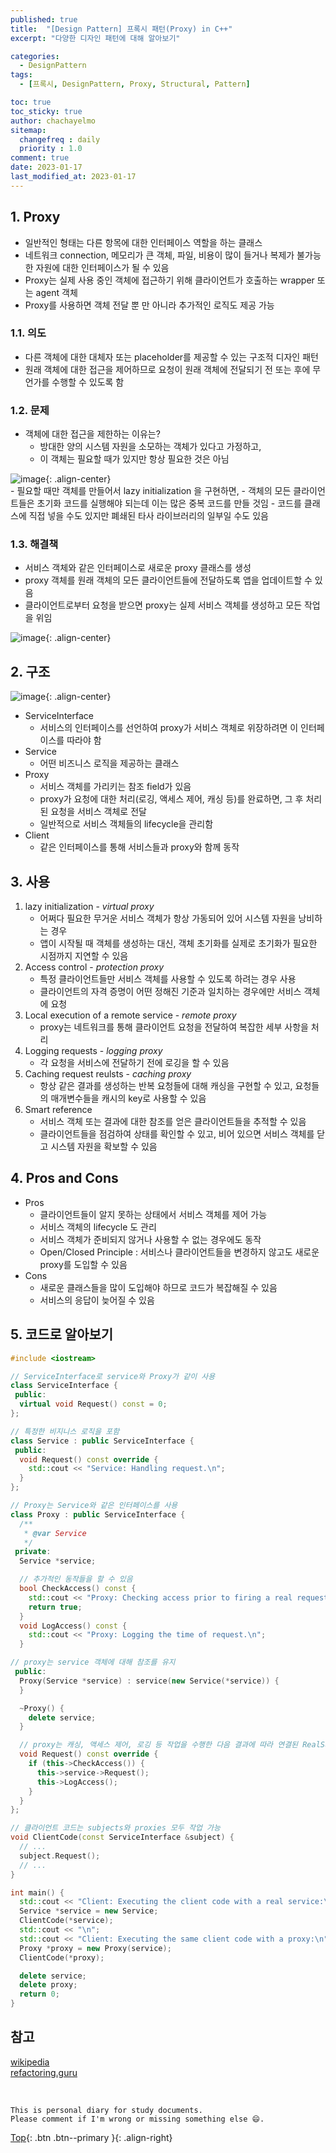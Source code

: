 ```yaml
---
published: true
title:  "[Design Pattern] 프록시 패턴(Proxy) in C++"
excerpt: "다양한 디자인 패턴에 대해 알아보기"

categories:
  - DesignPattern
tags:
  - [프록시, DesignPattern, Proxy, Structural, Pattern]

toc: true
toc_sticky: true
author: chachayelmo
sitemap:
  changefreq : daily
  priority : 1.0
comment: true
date: 2023-01-17
last_modified_at: 2023-01-17
---
```


## 1. Proxy

- 일반적인 형태는 다른 항목에 대한 인터페이스 역할을 하는 클래스
- 네트워크 connection, 메모리가 큰 객체, 파일, 비용이 많이 들거나 복제가 불가능한 자원에 대한 인터페이스가 될 수 있음
- Proxy는 실제 사용 중인 객체에 접근하기 위해 클라이언트가 호출하는 wrapper 또는 agent 객체
- Proxy를 사용하면 객체 전달 뿐 만 아니라 추가적인 로직도 제공 가능

### 1.1. 의도

- 다른 객체에 대한 대체자 또는 placeholder를 제공할 수 있는 구조적 디자인 패턴
- 원래 객체에 대한 접근을 제어하므로 요청이 원래 객체에 전달되기 전 또는 후에 무언가를 수행할 수 있도록 함

### 1.2. 문제

- 객체에 대한 접근을 제한하는 이유는?
    - 방대한 양의 시스템 자원을 소모하는 객체가 있다고 가정하고,
    - 이 객체는 필요할 때가 있지만 항상 필요한 것은 아님
        
![image](https://user-images.githubusercontent.com/23397039/212868286-088f7e1b-ad98-4df1-9ec7-ea668490b587.png){: .align-center}        
    - 필요할 때만 객체를 만들어서 lazy initialization 을 구현하면,
    - 객체의 모든 클라이언트들은 초기화 코드를 실행해야 되는데 이는 많은 중복 코드를 만들 것임
    - 코드를 클래스에 직접 넣을 수도 있지만 폐쇄된 타사 라이브러리의 일부일 수도 있음

### 1.3. 해결책

- 서비스 객체와 같은 인터페이스로 새로운 proxy 클래스를 생성
- proxy 객체를 원래 객체의 모든 클라이언트들에 전달하도록 앱을 업데이트할 수 있음
- 클라이언트로부터 요청을 받으면 proxy는 실제 서비스 객체를 생성하고 모든 작업을 위임

![image](https://user-images.githubusercontent.com/23397039/212868490-a46d85e2-ef75-4c80-a132-e3828ba1157b.png){: .align-center}

## 2. 구조

![image](https://user-images.githubusercontent.com/23397039/212868562-e99a327f-fdde-429b-8c5f-ac0b80e49242.png){: .align-center}

- ServiceInterface
    - 서비스의 인터페이스를 선언하여 proxy가 서비스 객체로 위장하려면 이 인터페이스를 따라야 함
- Service
    - 어떤 비즈니스 로직을 제공하는 클래스
- Proxy
    - 서비스 객체를 가리키는 참조 field가 있음
    - proxy가 요청에 대한 처리(로깅, 액세스 제어, 캐싱 등)를 완료하면, 그 후 처리된 요청을 서비스 객체로 전달
    - 일반적으로 서비스 객체들의 lifecycle을 관리함
- Client
    - 같은 인터페이스를 통해 서비스들과 proxy와 함께 동작

## 3. 사용

1. lazy initialization - *virtual proxy*
    - 어쩌다 필요한 무거운 서비스 객체가 항상 가동되어 있어 시스템 자원을 낭비하는 경우
    - 앱이 시작될 때 객체를 생성하는 대신, 객체 초기화를 실제로 초기화가 필요한 시점까지 지연할 수 있음
2. Access control - *protection proxy*
    - 특정 클라이언트들만 서비스 객체를 사용할 수 있도록 하려는 경우 사용
    - 클라이언트의 자격 증명이 어떤 정해진 기준과 일치하는 경우에만 서비스 객체에 요청
3. Local execution of a remote service - *remote proxy*
    - proxy는 네트워크를 통해 클라이언트 요청을 전달하여 복잡한 세부 사항을 처리
4. Logging requests - *logging proxy*
    - 각 요청을 서비스에 전달하기 전에 로깅을 할 수 있음
5. Caching request reulsts - *caching proxy*
    - 항상 같은 결과를 생성하는 반복 요청들에 대해 캐싱을 구현할 수 있고, 요청들의 매개변수들을 캐시의 key로 사용할 수 있음
6. Smart reference
    - 서비스 객체 또는 결과에 대한 참조를 얻은 클라이언트들을 추적할 수 있음
    - 클라이언트들을 점검하여 상태를 확인할 수 있고, 비어 있으면 서비스 객체를 닫고 시스템 자원을 확보할 수 있음

## 4. Pros and Cons

- Pros
    - 클라이언트들이 알지 못하는 상태에서 서비스 객체를 제어 가능
    - 서비스 객체의 lifecycle 도 관리
    - 서비스 객체가 준비되지 않거나 사용할 수 없는 경우에도 동작
    - Open/Closed Principle : 서비스나 클라이언트들을 변경하지 않고도 새로운 proxy를 도입할 수 있음
- Cons
    - 새로운 클래스들을 많이 도입해야 하므로 코드가 복잡해질 수 있음
    - 서비스의 응답이 늦어질 수 있음

## 5. 코드로 알아보기

```cpp
#include <iostream>

// ServiceInterface로 service와 Proxy가 같이 사용
class ServiceInterface {
 public:
  virtual void Request() const = 0;
};

// 특정한 비지니스 로직을 포함
class Service : public ServiceInterface {
 public:
  void Request() const override {
    std::cout << "Service: Handling request.\n";
  }
};

// Proxy는 Service와 같은 인터페이스를 사용
class Proxy : public ServiceInterface {
  /**
   * @var Service
   */
 private:
  Service *service;

  // 추가적인 동작들을 할 수 있음
  bool CheckAccess() const {
    std::cout << "Proxy: Checking access prior to firing a real request.\n";
    return true;
  }
  void LogAccess() const {
    std::cout << "Proxy: Logging the time of request.\n";
  }

// proxy는 service 객체에 대해 참조를 유지
 public:
  Proxy(Service *service) : service(new Service(*service)) {
  }

  ~Proxy() {
    delete service;
  }

  // proxy는 캐싱, 액세스 제어, 로깅 등 작업을 수행한 다음 결과에 따라 연결된 RealSubject 객체의 동일한 메소드에 실행을 전달
  void Request() const override {
    if (this->CheckAccess()) {
      this->service->Request();
      this->LogAccess();
    }
  }
};

// 클라이언트 코드는 subjects와 proxies 모두 작업 가능
void ClientCode(const ServiceInterface &subject) {
  // ...
  subject.Request();
  // ...
}

int main() {
  std::cout << "Client: Executing the client code with a real service:\n";
  Service *service = new Service;
  ClientCode(*service);
  std::cout << "\n";
  std::cout << "Client: Executing the same client code with a proxy:\n";
  Proxy *proxy = new Proxy(service);
  ClientCode(*proxy);

  delete service;
  delete proxy;
  return 0;
}
```


## 참고
[wikipedia](https://en.wikipedia.org/wiki/Proxy_pattern)  
[refactoring.guru](https://refactoring.guru/design-patterns/proxy)  

<br>

    This is personal diary for study documents.
    Please comment if I'm wrong or missing something else 😄. 

[Top](#){: .btn .btn--primary }{: .align-right}